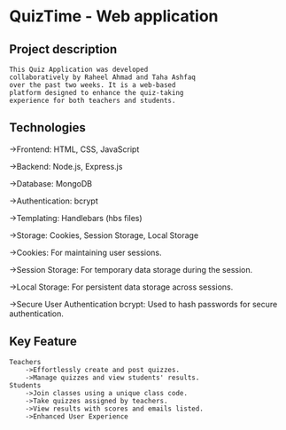 # QuizTime - Web application




## Project description
    This Quiz Application was developed 
    collaboratively by Raheel Ahmad and Taha Ashfaq 
    over the past two weeks. It is a web-based 
    platform designed to enhance the quiz-taking 
    experience for both teachers and students.

## Technologies
->Frontend: HTML, CSS, JavaScript

->Backend: Node.js, Express.js

->Database: MongoDB

->Authentication: bcrypt

->Templating: Handlebars (hbs files)

->Storage: Cookies, Session Storage, Local Storage
 
->Cookies: 
    For maintaining user sessions.

->Session Storage: 
    For temporary data storage during the session.

->Local Storage: 
    For persistent data storage across sessions.

->Secure User Authentication 
bcrypt: 
    Used to hash passwords for secure authentication.
## Key Feature
    Teachers
        ->Effortlessly create and post quizzes.
        ->Manage quizzes and view students' results.
    Students
        ->Join classes using a unique class code.
        ->Take quizzes assigned by teachers.
        ->View results with scores and emails listed.
        ->Enhanced User Experience
